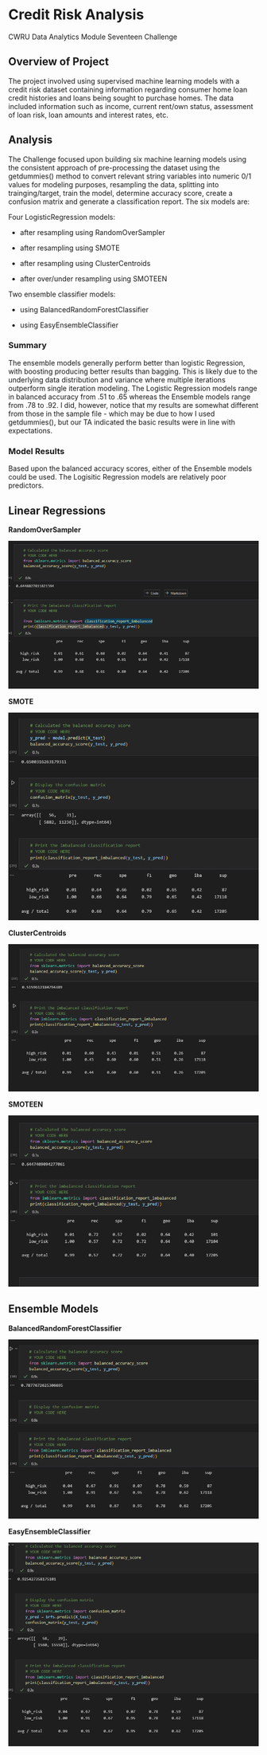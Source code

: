 # Credit Risk Analysis

CWRU Data Analytics Module Seventeen Challenge


## Overview of Project

The project involved using supervised machine learning models with a credit risk dataset containing information regarding consumer home loan credit histories and loans being sought to purchase homes.  The data included information such as income, current rent/own status, assessment of loan risk, loan amounts and interest rates, etc.     
  

## Analysis 

The Challenge focused upon building six machine learning models using the consistent approach of pre-processing the dataset using the getdummies() method to convert relevant string variables into numeric 0/1 values for modeling purposes, resampling the data, splitting into trainging/target, train the model, determine accuracy score, create a confusion matrix and generate a classification report.  The six models are:


Four LogisticRegression models:  

* after resampling using RandomOverSampler

* after resampling using SMOTE

* after resampling using ClusterCentroids

* after over/under resampling using SMOTEEN 

Two ensemble classifier models:

* using BalancedRandomForestClassifier

* using EasyEnsembleClassifier


### Summary

The ensemble models generally perform better than logistic Regression, with boosting producing better results than bagging.   This is likely due to the underlying data distribution and variance where multiple iterations outperform single iteration modeling.  The Logistic Regression models range in balanced accuracy from .51 to .65 whereas the Ensemble models range from .78 to .92.  I did, however, notice that my results are somewhat different from those in the sample file - which may be due to how I used getdummies(), but our TA indicated the basic results were in line with expectations.  

### Model Results  

Based upon the balanced accuracy scores, either of the Ensemble models could be used.   The Logisitic Regression models are relatively poor predictors. 

## Linear Regressions

**RandomOverSampler**

![img](https://github.com/fhsal/Credit_Risk_Analysis/blob/main/images/randomOverSampler.png)

**SMOTE**

![img](https://github.com/fhsal/Credit_Risk_Analysis/blob/main/images/SMOTE.png)


**ClusterCentroids**  

![img](https://github.com/fhsal/Credit_Risk_Analysis/blob/main/images/ClusterCentroids.png)

**SMOTEEN**  

![img](https://github.com/fhsal/Credit_Risk_Analysis/blob/main/images/SMOTEEN.png)


## Ensemble Models

**BalancedRandomForestClassifier**

![img](https://github.com/fhsal/Credit_Risk_Analysis/blob/main/images/BalancedRandomForestClassifier.png)

**EasyEnsembleClassifier**

![img](https://github.com/fhsal/Credit_Risk_Analysis/blob/main/images/EasyEnsembleClassifier.png)